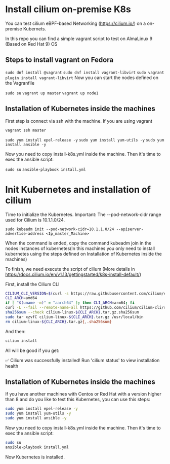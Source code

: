 # Install cilium on-premise K8s

You can test cilium eBPF-based Networking (https://cilium.io/) on a on-premise Kubernets.

In this repo you can find a simple vagrant script to test on AlmaLinux 9 (Based on Red Hat 9) OS


## Steps to install vagrant on Fedora

```sudo dnf install @vagrant```
```sudo dnf install vagrant-libvirt```
```sudo vagrant plugin install vagrant-libvirt```
Now you can start the nodes defined on the Vagranfile

```sudo su```
```vagrant up master```
```vagrant up node1```

## Installation of Kubernetes inside the machines

First step is connect via ssh with the machine. If you are using vagrant

```vagrant ssh master```

```sudo yum install epel-release -y```
```sudo yum install yum-utils -y```
```sudo yum install ansible -y```

Now you need to copy install-k8s.yml inside the machine. Then it's time to exec the ansible script:

```sudo su```
```ansible-playbook install.yml```


# Init Kubernetes and installation of cilium
Time to initialize the Kubernetes. 
Important: The --pod-network-cidr range used for Cilium is 10.1.1.0/24.

```sudo kubeadm init --pod-network-cidr=10.1.1.0/24 --apiserver-advertise-address <Ip_master_Machine>```

When the command is ended, copy the command kubeadm join in the nodes instances of kubernetes(In this machines you only need to install kubernetes using the steps defined on Installation of Kubernetes inside the machines)

To finish, we need execute the script of cilium (More details in https://docs.cilium.io/en/v1.13/gettingstarted/k8s-install-default/)

First, install the Cilium CLI

```sh
CILIUM_CLI_VERSION=$(curl -s https://raw.githubusercontent.com/cilium/cilium-cli/master/stable.txt)
CLI_ARCH=amd64
if [ "$(uname -m)" = "aarch64" ]; then CLI_ARCH=arm64; fi
curl -L --fail --remote-name-all https://github.com/cilium/cilium-cli/releases/download/${CILIUM_CLI_VERSION}/cilium-linux-${CLI_ARCH}.tar.gz{,.sha256sum}
sha256sum --check cilium-linux-${CLI_ARCH}.tar.gz.sha256sum
sudo tar xzvfC cilium-linux-${CLI_ARCH}.tar.gz /usr/local/bin
rm cilium-linux-${CLI_ARCH}.tar.gz{,.sha256sum}
```

And then:

```sh
cilium install
```

All will be good if you get:

✅ Cilium was successfully installed! Run 'cilium status' to view installation health


## Installation of Kubernetes inside the machines 

If you have another machines with Centos or Red Hat with a version higher than 8 and do you like to test this Kubernetes, you can use this steps:

```sh
sudo yum install epel-release -y
sudo yum install yum-utils -y
sudo yum install ansible -y
```

Now you need to copy install-k8s.yml inside the machine. Then it's time to exec the ansible script:

```sh
sudo su
ansible-playbook install.yml
```

Now Kubernetes is installed.



